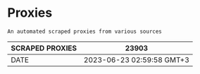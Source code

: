 # Proxies
    An automated scraped proxies from various sources

| SCRAPED PROXIES | 23903            |
|-----------------|---------------------------|
| DATE            | 2023-06-23 02:59:58 GMT+3          |